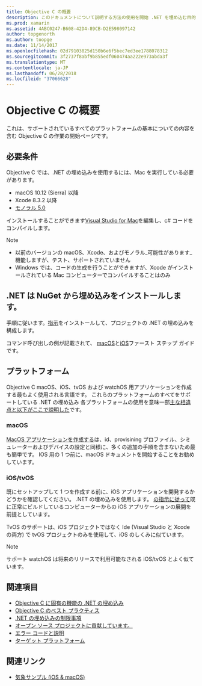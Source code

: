 ```yaml
---
title: Objective C の概要
description: このドキュメントについて説明する方法の使用を開始 .NET を埋め込む目的 C. NuGet、およびサポートされるプラットフォームから .NET の埋め込みをインストールする要件についても説明します。
ms.prod: xamarin
ms.assetid: 4ABC0247-B608-42D4-89CB-D2E598097142
author: topgenorth
ms.author: toopge
ms.date: 11/14/2017
ms.openlocfilehash: 02d79103825d150b6e6f5bec7ed3ee1788078312
ms.sourcegitcommit: 3f2737f8abf9b855edf060474aa222e973abda3f
ms.translationtype: MT
ms.contentlocale: ja-JP
ms.lasthandoff: 06/28/2018
ms.locfileid: "37066628"
---
```

# <a name="getting-started-with-objective-c"></a>Objective C の概要

これは、サポートされているすべてのプラットフォームの基本についての内容を含む Objective C の作業の開始ページです。

## <a name="requirements"></a>必要条件

Objective C では、.NET の埋め込みを使用するには、Mac を実行している必要があります。

* macOS 10.12 (Sierra) 以降
* Xcode 8.3.2 以降
* [モノラル 5.0](http://www.mono-project.com/download/)

インストールすることができます[Visual Studio for Mac](https://visualstudio.microsoft.com/vs/mac/)を編集し、c# コードをコンパイルします。

> [!NOTE]
> * 以前のバージョンの macOS、Xcode、およびモノラル_可能性があります_機能しますが、テスト、サポートされていません
> * Windows では、コードの生成を行うことができますが、Xcode がインストールされている Mac コンピューターでコンパイルすることはのみ

## <a name="installing-net-embedding-from-nuget"></a>.NET は NuGet から埋め込みをインストールします。

手順に従います。[指示](~/tools/dotnet-embedding/get-started/install/install.md)をインストールして、プロジェクトの .NET の埋め込みを構成します。

コマンド呼び出しの例が記載されて、 [macOS](~/tools/dotnet-embedding/get-started/objective-c/macos.md)と[iOS](~/tools/dotnet-embedding/get-started/objective-c/ios.md)ファースト ステップ ガイドです。

## <a name="platforms"></a>プラットフォーム

Objective C macOS、iOS、tvOS および watchOS 用アプリケーションを作成する最もよく使用される言語です。 これらのプラットフォームのすべてをサポートしている .NET の埋め込み 各プラットフォームの使用を意味一部[主な相違点と以下がここで説明した](~/tools/dotnet-embedding/objective-c/platforms.md)です。

### <a name="macos"></a>macOS

[MacOS アプリケーションを作成する](~/tools/dotnet-embedding/get-started/objective-c/macos.md)は、id、provisining プロファイル、シミュレーターおよびデバイスの設定と同様に、多くの追加の手順を含まないため最も簡単です。 IOS 用の 1 つ前に、macOS ドキュメントを開始することをお勧めしています。

### <a name="ios--tvos"></a>iOS/tvOS

既にセットアップして 1 つを作成する前に、iOS アプリケーションを開発するかどうかを確認してください。 .NET の埋め込みを使用します。 [の指示に従って](~/tools/dotnet-embedding/get-started/objective-c/ios.md)既に正常にビルドしているコンピューターからの iOS アプリケーションの展開を前提としています。

TvOS のサポートは、iOS プロジェクトではなく Ide (Visual Studio と Xcode の両方) で tvOS プロジェクトのみを使用して、iOS のしくみに似ています。

> [!NOTE]
> サポート watchOS は将来のリリースで利用可能なされる iOS/tvOS とよく似ています。

## <a name="further-reading"></a>関連項目

* [Objective C に固有の機能の .NET の埋め込み](~/tools/dotnet-embedding/objective-c/index.md)
* [Objective C のベスト プラクティス](~/tools/dotnet-embedding/objective-c/best-practices.md)
* [.NET の埋め込みの制限事項](~/tools/dotnet-embedding/limitations.md)
* [オープン ソース プロジェクトに貢献しています。](https://github.com/mono/Embeddinator-4000/blob/master/Contributing.md)
* [エラー コードと説明](~/tools/dotnet-embedding/errors.md)
* [ターゲット プラットフォーム](~/tools/dotnet-embedding/objective-c/platforms.md)

## <a name="related-links"></a>関連リンク

- [気象サンプル (iOS & macOS)](https://github.com/jamesmontemagno/embeddinator-weather)
